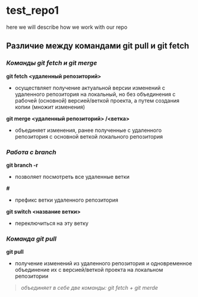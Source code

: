 # test_repo1
 here we will describe how we work with our repo

## Различие между командами git pull и git fetch

### ***Команды git fetch и git merge***

**git fetch <удаленный репозиторий>**
- осуществляет получение актуальной версии изменений с удаленного репозитория на локальный, но без объединения с рабочей (основной) версией/веткой проекта, а путем создания копии (множит изменения)

**git merge <удаленный репозиторий> /<ветка>**
- объединяет изменения, ранее полученные с удаленного репозитория с основной веткой локального репозитория


### ***Работа с branch***

**git branch -r**
- позволяет посмотреть все удаленные ветки

**#** 
- префикс ветки удаленного репозитория

**git switch <название ветки>**
- переключиться на эту ветку


### ***Команда git pull***

**git pull**
- получение изменений из удаленного репозитория и одновременное объединение их с версией/веткой проекта на локальном репозитории
> *объединяет в себе две команды: git fetch + git merde*